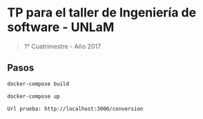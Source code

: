 # TP para el taller de Ingeniería de software - UNLaM

> 1° Cuatrimestre - Año 2017

## Pasos 
```bash
docker-compose build
```
```bash
docker-compose up
```
```bash
Url prueba: http://localhost:3000/conversion
```

